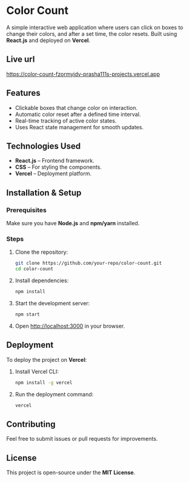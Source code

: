 # Color Count

A simple interactive web application where users can click on boxes to change their colors, and after a set time, the color resets. Built using **React.js** and deployed on **Vercel**.

## Live url
https://color-count-fzormyidv-prasha111s-projects.vercel.app

## Features
- Clickable boxes that change color on interaction.
- Automatic color reset after a defined time interval.
- Real-time tracking of active color states.
- Uses React state management for smooth updates.

## Technologies Used
- **React.js** – Frontend framework.
- **CSS** – For styling the components.
- **Vercel** – Deployment platform.

## Installation & Setup

### Prerequisites
Make sure you have **Node.js** and **npm/yarn** installed.

### Steps
1. Clone the repository:
   ```sh
   git clone https://github.com/your-repo/color-count.git
   cd color-count
   ```
2. Install dependencies:
   ```sh
   npm install
   ```
3. Start the development server:
   ```sh
   npm start
   ```
4. Open [http://localhost:3000](http://localhost:3000) in your browser.

## Deployment
To deploy the project on **Vercel**:
1. Install Vercel CLI:
   ```sh
   npm install -g vercel
   ```
2. Run the deployment command:
   ```sh
   vercel
   ```

## Contributing
Feel free to submit issues or pull requests for improvements.

## License
This project is open-source under the **MIT License**.

